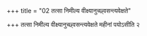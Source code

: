 +++
title = "02 तत्सा निमील्य वीक्ष्यानुच्छ्वसन्त्यवेक्षते"

+++
तत्सा निमील्य वीक्ष्यानुच्छ्वसन्त्यवेक्षते महीनां पयोऽसीति २